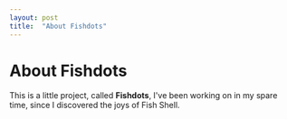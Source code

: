 ```yaml
---
layout: post
title:  "About Fishdots"
---
```


# About Fishdots

This is a little project, called **Fishdots**, I've been working on in my spare time, since I
discovered the joys of Fish Shell.


<!-- vim: tw=80 sw=2 ts=2 -->
